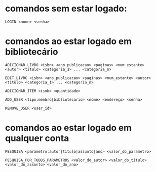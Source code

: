 # comandos sem estar logado:

```
LOGIN <nome> <senha>
```

# comandos ao estar logado em bibliotecário

```
ADICIONAR_LIVRO <isbn> <ano_publicacao> <paginas> <num_estante> <autor> <titulo> <categoria_1> ... <categoria_n>  

EDIT_LIVRO <isbn> <ano_publicacao> <paginas> <num_estante> <autor> <titulo> <categoria_1> ... <categoria_n>  

ADICIONAR_ITEM <isnb> <quantidade>

ADD_USER <tipo:membro|bibliotecario> <nome> <endereço> <senha>

REMOVE_USER <user_id>

```

# comandos ao estar logado em qualquer conta

```
PESQUISA <parametro:autor|titulo|assunto|ano> <valor_do_parametro>

PESQUISA_POR_TODOS_PARAMETROS <valor_do_autor> <valor_do_titulo> <valor_do_assunto> <valor_do_ano>
```

